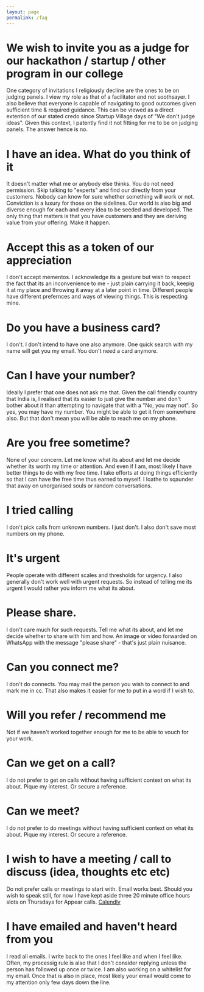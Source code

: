 ```yaml
---
layout: page
permalink: /faq
---
```


# We wish to invite you as a judge for our hackathon / startup / other program in our college

One category of invitations I religiously decline are the ones to be on judging panels. I view my role as that of a facilitator and not soothsayer. I also believe that everyone is capable of navigating to good outcomes given sufficient time & required guidance. This can be viewed as a direct extention of our stated credo since Startup Village days of "We don't judge ideas". Given this context, I patently find it not fitting for me to be on judging panels. The answer hence is no. 

# I have an idea. What do you think of it

 It doesn't matter what me or anybody else thinks. You do not need permission. Skip talking to "experts" and find our directly from your customers. Nobody can know for sure whether something will work or not. Conviction is a luxury for those on the sidelines. Our world is also big and diverse enough for each and every idea to be seeded and developed. The only thing that matters is that you have customers and they are deriving value from your offering. Make it happen. 

 # Accept this as a token of our appreciation

I don't accept mementos. I acknowledge its a gesture but wish to respect the fact that its an inconvenience to me - just plain carrying it back, keepig it at my place and throwing it away at a later point in time.  Different people have different prefernces and ways of viewing things. This is respecting mine. 

# Do you have a business card?

I don't. I don't intend to have one also anymore. One quick search with my name will get you my email. You don't need a card anymore. 

# Can I have your number?

Ideally I prefer that one does not ask me that. Given the call friendly country that India is, I realised that its easier to just give the number and don't bother about it than attempting to navigate that with a "No, you may not". So yes, you may have my number. You might be able to get it from somewhere also. But that don't mean you will be able to reach me on my phone. 

# Are you free sometime?

None of your concern. Let me know what its about and let me decide whether its worth my time or attention. And even if I am, most likely I have better things to do with my free time. I  take efforts at doing things efficiently so that I can have the free time thus earned to myself. I loathe to sqaunder that away on unorganised souls or random conversations.

# I tried calling

 I don't pick calls from unknown numbers. I just don't. I also don't save most numbers on my phone. 

# It's urgent

People operate with different scales and thresholds for urgency. I also generally don't work well with urgent requests. So instead of telling me its urgent I would rather you inform me what its about. 

# Please share.

I don't care much for such requests. Tell me what its about, and let me decide whether to share with him and how. An image or video forwarded on WhatsApp with the message "please share" - that's just plain nuisance. 

# Can you connect me?

I don't do connects. You may mail the person you wish to connect to and mark me in cc. That also makes it easier for me to put in a word if I wish to. 

# Will you refer / recommend me

Not if we haven't worked together enough for me to be able to vouch for your work.

# Can we get on a call?

I do not prefer to get on calls without having sufficient context on what its about. Pique my interest. Or secure a reference. 

# Can we meet?

I do not prefer to do meetings without having sufficient context on what its about. Pique my interest. Or secure a reference. 

# I wish to have a meeting / call to discuss (idea, thoughts etc etc)

 Do not prefer calls or meetings to start with. Email works best. Should you wish to speak still, for now I have kept aside three 20 minute office hours slots on Thursdays for Appear calls. [Calendly](https://calendly.com/sijokuruvilla/officehours)

 # I have emailed and haven't heard from you

I read all emails. I write back to the ones I feel like and when I feel like. Often, my processig rule is also that I don't consider replying unless the person has followed up once or twice. I am also working on a whitelist for my email. Once that is also in place, most likely your email would come to my attention only few days down the line. 


